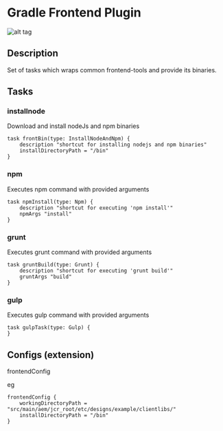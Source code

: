
# Gradle Frontend Plugin

![alt tag](https://travis-ci.org/subiron/gradle-frontend-plugin.svg?branch=master)

## Description

Set of tasks which wraps common frontend-tools and provide its binaries.


## Tasks

### installnode

Download and install nodeJs and npm binaries

```
task frontBin(type: InstallNodeAndNpm) {
    description "shortcut for installing nodejs and npm binaries"
    installDirectoryPath = "/bin"
}

```

### npm

Executes npm command with provided arguments

```
task npmInstall(type: Npm) {
    description "shortcut for executing 'npm install'"
    npmArgs "install"
}
```


### grunt

Executes grunt command with provided arguments

```
task gruntBuild(type: Grunt) {
    description "shortcut for executing 'grunt build'"
    gruntArgs "build"
}
```


### gulp

Executes gulp command with provided arguments

```
task gulpTask(type: Gulp) {
}

```



## Configs (extension)
frontendConfig

eg
```
frontendConfig {
    workingDirectoryPath = "src/main/aem/jcr_root/etc/designs/example/clientlibs/"
    installDirectoryPath = "/bin"
}
```